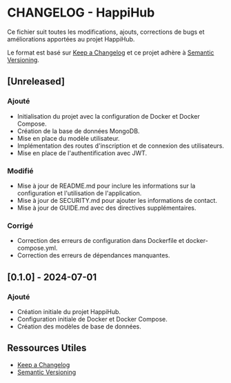 # CHANGELOG - HappiHub

Ce fichier suit toutes les modifications, ajouts, corrections de bugs et améliorations apportées au projet HappiHub.

Le format est basé sur [Keep a Changelog](https://keepachangelog.com/fr/1.0.0/) et ce projet adhère à [Semantic Versioning](https://semver.org/).

## [Unreleased]
### Ajouté
- Initialisation du projet avec la configuration de Docker et Docker Compose.
- Création de la base de données MongoDB.
- Mise en place du modèle utilisateur.
- Implémentation des routes d'inscription et de connexion des utilisateurs.
- Mise en place de l'authentification avec JWT.

### Modifié
- Mise à jour de README.md pour inclure les informations sur la configuration et l'utilisation de l'application.
- Mise à jour de SECURITY.md pour ajouter les informations de contact.
- Mise à jour de GUIDE.md avec des directives supplémentaires.

### Corrigé
- Correction des erreurs de configuration dans Dockerfile et docker-compose.yml.
- Correction des erreurs de dépendances manquantes.

## [0.1.0] - 2024-07-01
### Ajouté
- Création initiale du projet HappiHub.
- Configuration initiale de Docker et Docker Compose.
- Création des modèles de base de données.

## Ressources Utiles

- [Keep a Changelog](https://keepachangelog.com/fr/1.0.0/)
- [Semantic Versioning](https://semver.org/)
